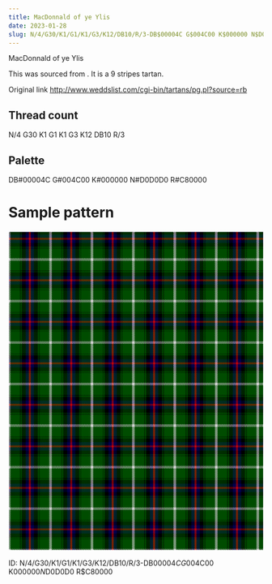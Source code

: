 ```yaml
---
title: MacDonnald of ye Ylis
date: 2023-01-28
slug: N/4/G30/K1/G1/K1/G3/K12/DB10/R/3-DB$00004C G$004C00 K$000000 N$D0D0D0 R$C80000
---
```

MacDonnald of ye Ylis

This was sourced from <no value>.  It is a 9 stripes tartan.

Original link http://www.weddslist.com/cgi-bin/tartans/pg.pl?source=rb

## Thread count
N/4 G30 K1 G1 K1 G3 K12 DB10 R/3

## Palette
DB#00004C G#004C00 K#000000 N#D0D0D0 R#C80000

# Sample pattern

![Tartan detail](tartan.png "N/4 G30 K1 G1 K1 G3 K12 DB10 R/3 tartan")

ID: N/4/G30/K1/G1/K1/G3/K12/DB10/R/3-DB$00004C G$004C00 K$000000 N$D0D0D0 R$C80000